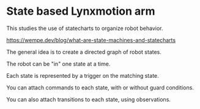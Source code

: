 # State based Lynxmotion arm

This studies the use of statecharts to organize robot behavior.

https://wempe.dev/blog/what-are-state-machines-and-statecharts

The general idea is to create a directed graph of robot states.

The robot can be "in" one state at a time.

Each state is represented by a trigger on the matching state.

You can attach commands to each state, with or without guard conditions.

You can also attach transitions to each state, using observations.
